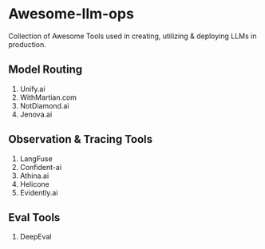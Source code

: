 # Awesome-llm-ops
Collection of Awesome Tools used in creating, utilizing &amp; deploying LLMs in production.

## Model Routing
1. Unify.ai
2. WithMartian.com
3. NotDiamond.ai
4. Jenova.ai

## Observation & Tracing Tools
1. LangFuse
2. Confident-ai
3. Athina.ai
4. Helicone
5. Evidently.ai


## Eval Tools
1. DeepEval

